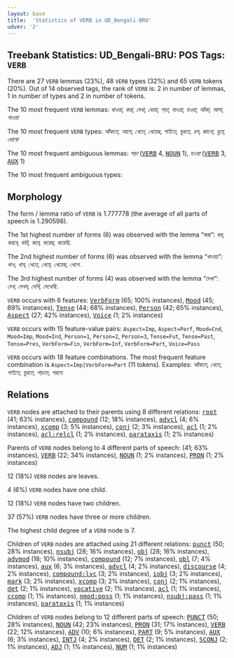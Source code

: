 ```yaml
---
layout: base
title:  'Statistics of VERB in UD_Bengali-BRU'
udver: '2'
---
```


## Treebank Statistics: UD_Bengali-BRU: POS Tags: `VERB`

There are 27 `VERB` lemmas (23%), 48 `VERB` types (32%) and 65 `VERB` tokens (20%).
Out of 14 observed tags, the rank of `VERB` is: 2 in number of lemmas, 1 in number of types and 2 in number of tokens.

The 10 most frequent `VERB` lemmas: <em>খাওয়া, করা, দেখা, ধোয়া, পড়া, যাওয়া, হওয়া, আঁকা, আসা, গাওয়া</em>

The 10 most frequent `VERB` types:  <em>আঁকতে, আসে, খেতে, খেয়েছ, গাইতে, ঘুরতে, চল, জানো, ধুয়ে, ধোবো</em>

The 10 most frequent ambiguous lemmas: <em>পড়া</em> (<tt><a href="bn_bru-pos-VERB.html">VERB</a></tt> 4, <tt><a href="bn_bru-pos-NOUN.html">NOUN</a></tt> 1), <em>হওয়া</em> (<tt><a href="bn_bru-pos-VERB.html">VERB</a></tt> 3, <tt><a href="bn_bru-pos-AUX.html">AUX</a></tt> 1)

The 10 most frequent ambiguous types:  



## Morphology

The form / lemma ratio of `VERB` is 1.777778 (the average of all parts of speech is 1.290598).

The 1st highest number of forms (6) was observed with the lemma “করা”: <em>কর, করবে, করি, করে, করেছ, করেছি</em>.

The 2nd highest number of forms (6) was observed with the lemma “খাওয়া”: <em>খাও, খাব, খেতে, খেয়ে, খেয়েছ, খেলে</em>.

The 3rd highest number of forms (4) was observed with the lemma “দেখা”: <em>দেখ, দেখব, দেখি, দেখেছি</em>.

`VERB` occurs with 6 features: <tt><a href="bn_bru-feat-VerbForm.html">VerbForm</a></tt> (65; 100% instances), <tt><a href="bn_bru-feat-Mood.html">Mood</a></tt> (45; 69% instances), <tt><a href="bn_bru-feat-Tense.html">Tense</a></tt> (44; 68% instances), <tt><a href="bn_bru-feat-Person.html">Person</a></tt> (42; 65% instances), <tt><a href="bn_bru-feat-Aspect.html">Aspect</a></tt> (27; 42% instances), <tt><a href="bn_bru-feat-Voice.html">Voice</a></tt> (1; 2% instances)

`VERB` occurs with 15 feature-value pairs: `Aspect=Imp`, `Aspect=Perf`, `Mood=Cnd`, `Mood=Imp`, `Mood=Ind`, `Person=1`, `Person=2`, `Person=3`, `Tense=Fut`, `Tense=Past`, `Tense=Pres`, `VerbForm=Fin`, `VerbForm=Inf`, `VerbForm=Part`, `Voice=Pass`

`VERB` occurs with 18 feature combinations.
The most frequent feature combination is `Aspect=Imp|VerbForm=Part` (11 tokens).
Examples: <em>আঁকতে, খেতে, গাইতে, ঘুরতে, পড়তে, পরতে</em>


## Relations

`VERB` nodes are attached to their parents using 8 different relations: <tt><a href="bn_bru-dep-root.html">root</a></tt> (41; 63% instances), <tt><a href="bn_bru-dep-compound.html">compound</a></tt> (12; 18% instances), <tt><a href="bn_bru-dep-advcl.html">advcl</a></tt> (4; 6% instances), <tt><a href="bn_bru-dep-xcomp.html">xcomp</a></tt> (3; 5% instances), <tt><a href="bn_bru-dep-conj.html">conj</a></tt> (2; 3% instances), <tt><a href="bn_bru-dep-acl.html">acl</a></tt> (1; 2% instances), <tt><a href="bn_bru-dep-acl-relcl.html">acl:relcl</a></tt> (1; 2% instances), <tt><a href="bn_bru-dep-parataxis.html">parataxis</a></tt> (1; 2% instances)

Parents of `VERB` nodes belong to 4 different parts of speech:  (41; 63% instances), <tt><a href="bn_bru-pos-VERB.html">VERB</a></tt> (22; 34% instances), <tt><a href="bn_bru-pos-NOUN.html">NOUN</a></tt> (1; 2% instances), <tt><a href="bn_bru-pos-PRON.html">PRON</a></tt> (1; 2% instances)

12 (18%) `VERB` nodes are leaves.

4 (6%) `VERB` nodes have one child.

12 (18%) `VERB` nodes have two children.

37 (57%) `VERB` nodes have three or more children.

The highest child degree of a `VERB` node is 7.

Children of `VERB` nodes are attached using 21 different relations: <tt><a href="bn_bru-dep-punct.html">punct</a></tt> (50; 28% instances), <tt><a href="bn_bru-dep-nsubj.html">nsubj</a></tt> (28; 16% instances), <tt><a href="bn_bru-dep-obj.html">obj</a></tt> (28; 16% instances), <tt><a href="bn_bru-dep-advmod.html">advmod</a></tt> (18; 10% instances), <tt><a href="bn_bru-dep-compound.html">compound</a></tt> (12; 7% instances), <tt><a href="bn_bru-dep-obl.html">obl</a></tt> (7; 4% instances), <tt><a href="bn_bru-dep-aux.html">aux</a></tt> (6; 3% instances), <tt><a href="bn_bru-dep-advcl.html">advcl</a></tt> (4; 2% instances), <tt><a href="bn_bru-dep-discourse.html">discourse</a></tt> (4; 2% instances), <tt><a href="bn_bru-dep-compound-lvc.html">compound:lvc</a></tt> (3; 2% instances), <tt><a href="bn_bru-dep-iobj.html">iobj</a></tt> (3; 2% instances), <tt><a href="bn_bru-dep-mark.html">mark</a></tt> (3; 2% instances), <tt><a href="bn_bru-dep-xcomp.html">xcomp</a></tt> (3; 2% instances), <tt><a href="bn_bru-dep-conj.html">conj</a></tt> (2; 1% instances), <tt><a href="bn_bru-dep-det.html">det</a></tt> (2; 1% instances), <tt><a href="bn_bru-dep-vocative.html">vocative</a></tt> (2; 1% instances), <tt><a href="bn_bru-dep-acl.html">acl</a></tt> (1; 1% instances), <tt><a href="bn_bru-dep-ccomp.html">ccomp</a></tt> (1; 1% instances), <tt><a href="bn_bru-dep-nmod-poss.html">nmod:poss</a></tt> (1; 1% instances), <tt><a href="bn_bru-dep-nsubj-pass.html">nsubj:pass</a></tt> (1; 1% instances), <tt><a href="bn_bru-dep-parataxis.html">parataxis</a></tt> (1; 1% instances)

Children of `VERB` nodes belong to 12 different parts of speech: <tt><a href="bn_bru-pos-PUNCT.html">PUNCT</a></tt> (50; 28% instances), <tt><a href="bn_bru-pos-NOUN.html">NOUN</a></tt> (42; 23% instances), <tt><a href="bn_bru-pos-PRON.html">PRON</a></tt> (31; 17% instances), <tt><a href="bn_bru-pos-VERB.html">VERB</a></tt> (22; 12% instances), <tt><a href="bn_bru-pos-ADV.html">ADV</a></tt> (10; 6% instances), <tt><a href="bn_bru-pos-PART.html">PART</a></tt> (9; 5% instances), <tt><a href="bn_bru-pos-AUX.html">AUX</a></tt> (6; 3% instances), <tt><a href="bn_bru-pos-INTJ.html">INTJ</a></tt> (4; 2% instances), <tt><a href="bn_bru-pos-DET.html">DET</a></tt> (2; 1% instances), <tt><a href="bn_bru-pos-SCONJ.html">SCONJ</a></tt> (2; 1% instances), <tt><a href="bn_bru-pos-ADJ.html">ADJ</a></tt> (1; 1% instances), <tt><a href="bn_bru-pos-NUM.html">NUM</a></tt> (1; 1% instances)

